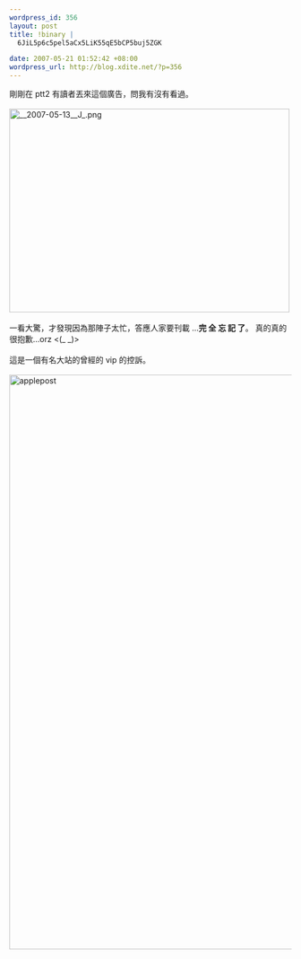```yaml
--- 
wordpress_id: 356
layout: post
title: !binary |
  6JiL5p6c5pel5aCx5LiK55qE5bCP5buj5ZGK

date: 2007-05-21 01:52:42 +08:00
wordpress_url: http://blog.xdite.net/?p=356
---
```

剛剛在 ptt2 有讀者丟來這個廣告，問我有沒有看過。<br /><br /><a href="http://www.flickr.com/photo_zoom.gne?id=506158940&amp;size=o" title="Photo Sharing"><img src="http://farm1.static.flickr.com/220/506158940_2152907fe4.jpg" alt="__2007-05-13__J_.png" height="363" width="500" /></a><br /><br />一看大驚，才發現因為那陣子太忙，答應人家要刊載 ...<strong>完 全 忘 記 了</strong>。
真的真的很抱歉...orz  <(_ _)><br /><br />這是一個有名大站的曾經的 vip 的控訴。<br /><br /><a href="http://www.flickr.com/photos/14765209@N00/506154196/" title="Photo Sharing"  ><img src="http://farm1.static.flickr.com/197/506154196_6eb4d97089_b.jpg" alt="applepost" height="1024" width="578"  /></a>
